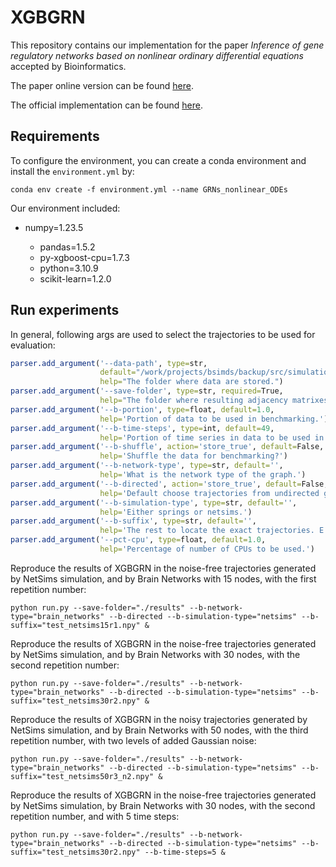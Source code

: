 # XGBGRN

This repository contains our implementation for the paper *Inference of gene regulatory networks based on nonlinear ordinary differential equations* accepted by Bioinformatics.

The paper online version can be found [here](https://academic.oup.com/bioinformatics/article/36/19/4885/5709036?login=true). 

The official implementation can be found [here](https://github.com/lab319/GRNs_nonlinear_ODEs).

## Requirements

To configure the environment, you can create a conda environment and install the `environment.yml` by:

```shell
conda env create -f environment.yml --name GRNs_nonlinear_ODEs
```

Our environment included:

- numpy=1.23.5

  - pandas=1.5.2
  - py-xgboost-cpu=1.7.3
  - python=3.10.9
  - scikit-learn=1.2.0  

## Run experiments

In general, following args are used to select the trajectories to be used for evaluation:

```R
parser.add_argument('--data-path', type=str,
                    default="/work/projects/bsimds/backup/src/simulations/",
                    help="The folder where data are stored.")
parser.add_argument('--save-folder', type=str, required=True,
                    help="The folder where resulting adjacency matrixes are stored.")
parser.add_argument('--b-portion', type=float, default=1.0,
                    help='Portion of data to be used in benchmarking.')
parser.add_argument('--b-time-steps', type=int, default=49,
                    help='Portion of time series in data to be used in benchmarking.')
parser.add_argument('--b-shuffle', action='store_true', default=False,
                    help='Shuffle the data for benchmarking?')
parser.add_argument('--b-network-type', type=str, default='',
                    help='What is the network type of the graph.')
parser.add_argument('--b-directed', action='store_true', default=False,
                    help='Default choose trajectories from undirected graphs.')
parser.add_argument('--b-simulation-type', type=str, default='',
                    help='Either springs or netsims.')
parser.add_argument('--b-suffix', type=str, default='',
		            help='The rest to locate the exact trajectories. E.g. "50r1_n1" for 50 nodes, rep 1 and noise level 1. Or "50r1" for 50 nodes, rep 1 and noise free.')
parser.add_argument('--pct-cpu', type=float, default=1.0,
                    help='Percentage of number of CPUs to be used.')
```

Reproduce the results of XGBGRN in the noise-free trajectories generated by NetSims simulation, and by Brain Networks with 15 nodes, with the first repetition number:

```shell
python run.py --save-folder="./results" --b-network-type="brain_networks" --b-directed --b-simulation-type="netsims" --b-suffix="test_netsims15r1.npy" &
```

Reproduce the results of XGBGRN in the noise-free trajectories generated by NetSims simulation, and by Brain Networks with 30 nodes, with the second repetition number:

```shell
python run.py --save-folder="./results" --b-network-type="brain_networks" --b-directed --b-simulation-type="netsims" --b-suffix="test_netsims30r2.npy" &
```

Reproduce the results of XGBGRN in the noisy trajectories generated by NetSims simulation, and by Brain Networks with 50 nodes, with the third repetition number, with two levels of added Gaussian noise:

```shell
python run.py --save-folder="./results" --b-network-type="brain_networks" --b-directed --b-simulation-type="netsims" --b-suffix="test_netsims50r3_n2.npy" &
```

Reproduce the results of XGBGRN in the noise-free trajectories generated by NetSims simulation, by Brain Networks with 30 nodes, with the second repetition number, and with 5 time steps:

```shell
python run.py --save-folder="./results" --b-network-type="brain_networks" --b-directed --b-simulation-type="netsims" --b-suffix="test_netsims30r2.npy" --b-time-steps=5 &
```

